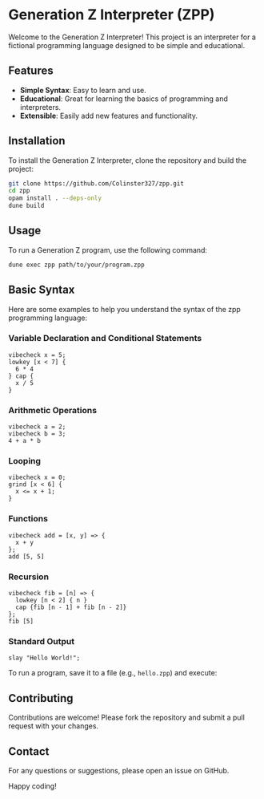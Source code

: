 # Generation Z Interpreter (ZPP)

Welcome to the Generation Z Interpreter! This project is an interpreter for a fictional programming language designed to be simple and educational.

## Features

- **Simple Syntax**: Easy to learn and use.
- **Educational**: Great for learning the basics of programming and interpreters.
- **Extensible**: Easily add new features and functionality.

## Installation

To install the Generation Z Interpreter, clone the repository and build the project:

```sh
git clone https://github.com/Colinster327/zpp.git
cd zpp
opam install . --deps-only
dune build
```

## Usage

To run a Generation Z program, use the following command:

```sh
dune exec zpp path/to/your/program.zpp
```

## Basic Syntax

Here are some examples to help you understand the syntax of the zpp programming language:

### Variable Declaration and Conditional Statements

```zpp
vibecheck x = 5;
lowkey [x < 7] {
  6 * 4
} cap {
  x / 5
}
```

### Arithmetic Operations

```zpp
vibecheck a = 2;
vibecheck b = 3;
4 + a * b
```

### Looping

```zpp
vibecheck x = 0;
grind [x < 6] {
  x <= x + 1;
}
```

### Functions

```zpp
vibecheck add = [x, y] => {
  x + y
};
add [5, 5]
```

### Recursion

```zpp
vibecheck fib = [n] => {
  lowkey [n < 2] { n }
  cap {fib [n - 1] + fib [n - 2]}
};
fib [5]
```

### Standard Output

```zpp
slay "Hello World!";
```

To run a program, save it to a file (e.g., `hello.zpp`) and execute:

## Contributing

Contributions are welcome! Please fork the repository and submit a pull request with your changes.

## Contact

For any questions or suggestions, please open an issue on GitHub.

Happy coding!
